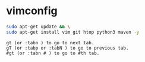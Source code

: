 # vimconfig


```bash
sudo apt-get update && \
sudo apt-get install vim git htop python3 maven -y
```


```properties
gt (or :tabn ) to go to next tab.
gT (or :tabp or :tabN ) to go to previous tab.
#gt (or :tabn # ) to go to #th tab.
```
